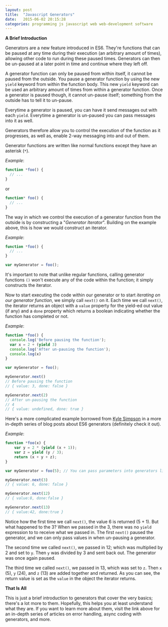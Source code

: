 ```yaml
---
layout: post
title:  "Javascript Generators"
date:   2015-06-02 20:15:28
categories: programming js javascript web web-development software
---
```


**A Brief Introduction**

Generators are a new feature introduced in ES6. They're functions that can be paused at any time during their execution (an arbitrary amount of times), allowing other code to run during these paused times. Generators can then be un-paused at a later point in time and continue where they left off.<!--more-->

A generator function can only be paused from within itself, it cannot be paused from the outside. You pause a generator function by using the new `yield` keyword from within the function body. This new `yield` keyword can be used an arbitrary amount of times from within a generator function. Once a generator is paused though, it cannot un-pause itself; something from the outside has to tell it to un-pause. 

Everytime a generator is paused, you can have it send messages out with each `yield`. Everytime a generator is un-paused you can pass messages into it as well. 

Generators therefore allow you to control the execution of the function as it progresses, as well as, enable 2-way messaging into and out of them. 

Generator functions are written like normal functions except they have an asterisk (`*`). 

*Example*:

```javascript
function *foo() {
  // ...
}
```

or 

```javascript
function* foo() {
  // ...
}
```

The way in which we control the execution of a generator function from the outside is by constructing a "*Generator Iterator*". Building on the example above, this is how we would construct an iterator. 

*Example*:

```javascript
function *foo() {
  // ...
}

var myGenerator = foo();
```

It's important to note that unlike regular functions, calling generator functions `()` won't execute any of the code within the function; it simply constructs the iterator. 

Now to start executing the code within our generator or to start *iterating on our generator function*, we simply call `next()` on it. Each time we call `next()`, the iterator returns an object with a `value` property for the yield-ed out value (if any) and a `done` property which returns a boolean indicating whether the function has completed or not. 

*Example*:

```javascript
function *foo() {
  console.log('Before pausing the function');
  var x = 2 + (yield 3)
  console.log('After un-pausing the function');
  console.log(x)
}

var myGenerator = foo();

myGenerator.next()
// Before pausing the function
// { value: 3, done: false }

myGenerator.next(2)
// After un-pausing the function
// 4
// { value: undefined, done: true }
```

Here's a more complicated example borrowed from [Kyle Simpson](http://davidwalsh.name/es6-generators) in a more in-depth series of blog posts about ES6 generators (definitely check it out). 

*Example*:

```javascript
function *foo(x) {
    var y = 2 * (yield (x + 1));
    var z = yield (y / 3);
    return (x + y + z);
}

var myGenerator = foo(5); // You can pass parameters into generators like in normal functions

myGenerator.next(3)
// { value: 6, done: false }

myGenerator.next(12)
// { value:8, done:false }

myGenerator.next(13)
// { value:42, done:true }
```

Notice how the first time we call `next()`, the value 6 is returned (5 + 1). But what happened to the 3? When we passed in the 3, there was no `yield` expression to to receive what we passed in. The first `next()` paused the generator, and we can only pass values in when un-pausing a generator.

The second time we called `next()`, we passed in 12; which was multiplied by 2 and set to `y`. Then `y` was divided by 3 and sent back out. The generator was once again paused. 

The third time we called `next()`, we passed in 13, which was set to `z`. Then `x` (5), `y` (24), and `z` (13) are added together and returned. As you can see, the return value is set as the `value` in the object the iterator returns. 


**That Is All**

This is just a brief introduction to generators that cover the very basics; there's a lot more to them. Hopefully, this helps you at least understand what they are. If you want to learn more about them, visit the link above for an in-depth series of articles on error handling, async coding with generators, and more. 







